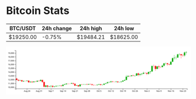 # Bitcoin Stats

BTC/USDT|24h change|24h high|24h low|
|---|---|---|---|
|$19250.00|-0.75%|$19484.21|$18625.00|

<img src="./chart.svg">
